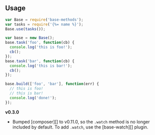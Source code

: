 ## Usage

```js
var Base = require('base-methods');
var tasks = require('{%= name %}');
Base.use(tasks());

var base = new Base();
base.task('foo', function(cb) {
  console.log('this is foo!');
  cb();
});
base.task('bar', function(cb) {
  console.log('this is bar!');
  cb();
});

base.build(['foo', 'bar'], function(err) {
  // this is foo!
  // this is bar!
  console.log('done!');
});
```

**v0.3.0**

- Bumped [composer][] to v0.11.0, so the `.watch` method is no longer included by default. To add `.watch`, use the [base-watch][] plugin.